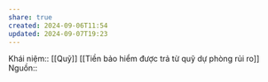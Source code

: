 ```yaml
---
share: true
created: 2024-09-06T11:54
updated: 2024-09-07T19:23
---
```

Khái niệm:: [[Quỹ]]
[[Tiền bảo hiểm được trả từ quỹ dự phòng rủi ro]]
Nguồn:: 
